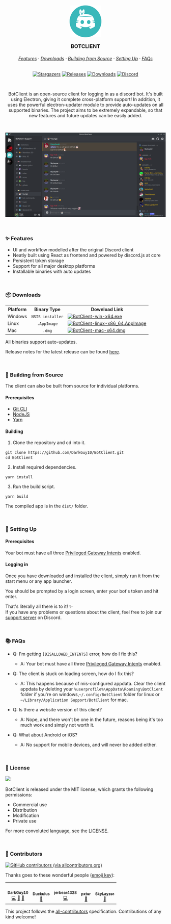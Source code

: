 <h3 align="center">
	<img src="https://raw.githubusercontent.com/darkguy10/botclient/main/public/icon.png" width="100" alt="Logo"/><br/>
	<img src="" alt="" height="30" width="0px"/>
	BOTCLIENT
	<img src="" alt="" height="30" width="0px"/>
</h3>

<h6 align="center">
  <a href="#-features">Features</a>
  ·
  <a href="#-downloads">Downloads</a>
  ·
  <a href="#-building-from-source">Building from Source</a>
  ·
  <a href="#-setting-up">Setting Up</a>
  ·
  <a href="#-faqs">FAQs</a>
</h6>

<p align="center">
	<a href="https://github.com/darkguy10/BotClient/stargazers">
		<img alt="Stargazers" src="https://img.shields.io/github/stars/darkguy10/BotClient?style=for-the-badge&logo=starship&color=C9CBFF&logoColor=D9E0EE&labelColor=302D41"></a>
	<a href="https://github.com/darkguy10/BotClient/releases/latest">
		<img alt="Releases" src="https://img.shields.io/github/release/darkguy10/BotClient.svg?style=for-the-badge&logo=github&color=F2CDCD&logoColor=D9E0EE&labelColor=302D41"/></a>
	<a href="#-downloads">
		<img alt="Downloads" src="https://img.shields.io/github/downloads/darkguy10/BotClient/total?style=for-the-badge&color=B5E8E0&logoColor=D9E0EE&labelColor=302D41"></a>
	<a href="https://discord.com/invite/aZSrxwNUFD">
		<img alt="Discord" src="https://img.shields.io/discord/913296644643106846?style=for-the-badge&logo=discord&color=DDB6F2&logoColor=D9E0EE&labelColor=302D41"></a>
</p>

&nbsp;

<p align="center">
  BotClient is an open-source client for logging in as a discord bot. It's built using Electron, giving it complete cross-platform support! In addition, it uses the powerful electron-updater module to provide auto-updates on all supported binaries. The project aims to be extremely expandable, so that new features and future updates can be easily added.
</p>

&nbsp;

![Demo](demo/window.png)

&nbsp;

### ✨ Features

- UI and workflow modelled after the original Discord client
- Neatly built using React as frontend and powered by discord.js at core
- Persistent token storage
- Support for all major desktop platforms
- Installable binaries with auto updates

&nbsp;

### 📦 Downloads

<table>
  <tr>
    <th>
      Platform
    </th>
    <th>
      Binary Type
    </th>
    <th>
      Download Link
    </th>
  </tr>
  <tr> 
    <td>
      Windows
    </td>
    <td align="center">
      <code>NSIS installer</code>
    </td>
    <td>
      <a href="https://github.com/DarkGuy10/BotClient/releases/latest/download/BotClient-win-x64.exe">
        <img alt="BotClient-win-x64.exe" src="https://img.shields.io/github/downloads/darkguy10/BotClient/latest/BotClient-win-x64.exe?style=for-the-badge&logo=windows&color=DDB6F2&logoColor=D9E0EE&labelColor=302D41"></a>
      </a>
    </td>
  </tr>
  <tr> <td>Linux</td>
    <td align="center"><code>.AppImage</code></td>
    <td>
      <a href="https://github.com/DarkGuy10/BotClient/releases/latest/download/BotClient-linux-x86_64.AppImage"><img alt="BotClient-linux-x86_64.AppImage" src="https://img.shields.io/github/downloads/darkguy10/BotClient/latest/BotClient-linux-x86_64.AppImage?style=for-the-badge&logo=linux&color=F5C2E7&logoColor=D9E0EE&labelColor=302D41"></a>
    </td>
  </tr>
  <tr>
    <td>Mac</td>
    <td align="center"><code>.dmg</code></td>
    <td>
      <a href="https://github.com/DarkGuy10/BotClient/releases/latest/download/BotClient-mac-x64.dmg"><img alt="BotClient-mac-x64.dmg" src="https://img.shields.io/github/downloads/darkguy10/BotClient/latest/BotClient-mac-x64.dmg?style=for-the-badge&logo=macos&color=E8A2AF&logoColor=D9E0EE&labelColor=302D41"></a>
    </td>
  </table>
  
All binaries support auto-updates.

Release notes for the latest release can be found [here](https://github.com/darkguy10/BotClient/releases/latest/).

&nbsp;

### 🔧 Building from Source

The client can also be built from source for individual platforms.

#### Prerequisites

- [Git CLI](https://git-scm.com/downloads)
- [NodeJS](https://nodejs.org/en/download/)
- [Yarn](https://classic.yarnpkg.com/lang/en/docs/install)

#### Building

1. Clone the repository and cd into it.

```
git clone https://github.com/DarkGuy10/BotClient.git
cd BotClient
```

2. Install required dependencies.

```
yarn install
```

3. Run the build script.

```
yarn build
```

The compiled app is in the `dist/` folder.

&nbsp;

### 🚀 Setting Up

#### Prerequisites

Your bot must have all three [Privileged Gateway Intents](https://discordjs.guide/popular-topics/intents.html#privileged-intents) enabled.

#### Logging in

Once you have downloaded and installed the client, simply run it from the start menu or any app launcher.

You should be prompted by a login screen, enter your bot's token and hit enter.

That's literally all there is to it! ✨ <br />
If you have any problems or questions about the client, feel free to join our [support server](https://discord.com/invite/aZSrxwNUFD) on Discord.

&nbsp;

### 📚 FAQs

- Q: I'm getting `[DISALLOWED_INTENTS]` error, how do I fix this?

  - A: Your bot must have all three [Privileged Gateway Intents](https://discordjs.guide/popular-topics/intents.html#privileged-intents) enabled.

- Q: The client is stuck on loading screen, how do I fix this?

  - A: This happens because of mis-configured appdata. Clear the client appdata by deleting your `%userprofile%\AppData\Roaming\BotClient` folder if you're on windows,`~/.config/BotClient` folder for linux or `~/Library/Application Support/BotClient` for mac.

- Q: Is there a website version of this client?

  - A: Nope, and there won't be one in the future, reasons being it's too much work and simply not worth it.

- Q: What about Android or iOS?
  - A: No support for mobile devices, and will never be added either.

&nbsp;

### 📜 License

<a href="https://github.com/darkguy10/BotClient/blob/main/LICENSE"><img src="https://img.shields.io/github/license/darkguy10/BotClient?style=for-the-badge&labelColor=302D41&color=C9CBFF"/></a>

BotClient is released under the MIT license, which grants the following permissions:

- Commercial use
- Distribution
- Modification
- Private use

For more convoluted language, see the [LICENSE](https://github.com/darkguy10/BotClient/blob/main/LICENSE).

&nbsp;

### 💝 Contributors

<a href="#-contributors"><img alt="GitHub contributors (via allcontributors.org)" src="https://img.shields.io/github/all-contributors/darkguy10/BotClient?style=for-the-badge&labelColor=302D41&color=B1E1A6"></a>

Thanks goes to these wonderful people ([emoji key](https://allcontributors.org/docs/en/emoji-key)):

<!-- ALL-CONTRIBUTORS-LIST:START - Do not remove or modify this section -->
<!-- prettier-ignore-start -->
<!-- markdownlint-disable -->
<table>
  <tr>
    <td align="center"><a href="https://promptfolio.vercel.app"><img src="https://avatars.githubusercontent.com/u/62807269?v=4?s=100" width="100px;" alt=""/><br /><sub><b>DarkGuy10</b></sub></a><br /><a href="https://github.com/DarkGuy10/BotClient/commits?author=DarkGuy10" title="Code">💻</a> <a href="https://github.com/DarkGuy10/BotClient/commits?author=DarkGuy10" title="Documentation">📖</a> <a href="#projectManagement-DarkGuy10" title="Project Management">📆</a></td>
    <td align="center"><a href="https://github.com/Duckulus"><img src="https://avatars.githubusercontent.com/u/76813487?v=4?s=100" width="100px;" alt=""/><br /><sub><b>Duckulus</b></sub></a><br /><a href="https://github.com/DarkGuy10/BotClient/commits?author=Duckulus" title="Documentation">📖</a></td>
    <td align="center"><a href="https://github.com/jerbear2008"><img src="https://avatars.githubusercontent.com/u/38813665?v=4?s=100" width="100px;" alt=""/><br /><sub><b>jerbear4328</b></sub></a><br /><a href="https://github.com/DarkGuy10/BotClient/commits?author=jerbear2008" title="Code">💻</a></td>
    <td align="center"><a href="https://github.com/ipxter"><img src="https://avatars.githubusercontent.com/u/56973869?v=4?s=100" width="100px;" alt=""/><br /><sub><b>pxter</b></sub></a><br /><a href="https://github.com/DarkGuy10/BotClient/issues?q=author%3Aipxter" title="Bug reports">🐛</a></td>
    <td align="center"><a href="https://github.com/SkyLayzer"><img src="https://avatars.githubusercontent.com/u/99122809?v=4?s=100" width="100px;" alt=""/><br /><sub><b>SkyLayzer</b></sub></a><br /><a href="#design-SkyLayzer" title="Design">🎨</a></td>
  </tr>
</table>

<!-- markdownlint-restore -->
<!-- prettier-ignore-end -->

<!-- ALL-CONTRIBUTORS-LIST:END -->

This project follows the [all-contributors](https://github.com/all-contributors/all-contributors) specification. Contributions of any kind welcome!

